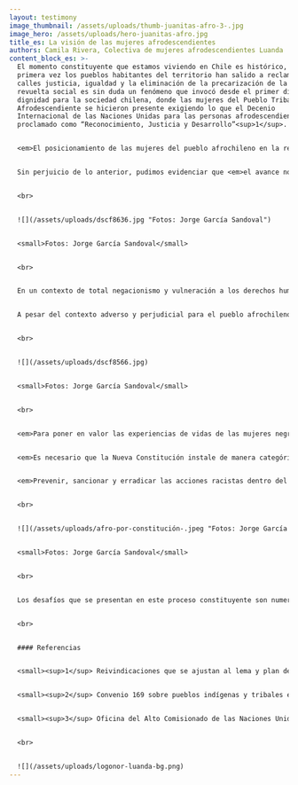 ```yaml
---
layout: testimony
image_thumbnail: /assets/uploads/thumb-juanitas-afro-3-.jpg
image_hero: /assets/uploads/hero-juanitas-afro.jpg
title_es: La visión de las mujeres afrodescendientes
authors: Camila Rivera, Colectiva de mujeres afrodescendientes Luanda
content_block_es: >-
  El momento constituyente que estamos viviendo en Chile es histórico, por
  primera vez los pueblos habitantes del territorio han salido a reclamar a las
  calles justicia, igualdad y la eliminación de la precarización de la vida. La
  revuelta social es sin duda un fenómeno que invocó desde el primer día la
  dignidad para la sociedad chilena, donde las mujeres del Pueblo Tribal
  Afrodescendiente se hicieron presente exigiendo lo que el Decenio
  Internacional de las Naciones Unidas para las personas afrodescendientes ha
  proclamado como “Reconocimiento, Justicia y Desarrollo”<sup>1</sup>.


  <em>El posicionamiento de las mujeres del pueblo afrochileno en la revuelta social, iba sostenida con una impronta diferente a las otras movilizaciones de la cual hemos participado, nos desplegamos en el resplandor de nuestra calidad de sujetas políticas activas, nos presentamos como parte del Pueblo Tribal Afrodescendiente Chileno</em> reconocido mediante la Ley N° 21.151 del año 2019, norma que nos describe como sujetos/as jurídicos con derechos colectivos y amparados bajo el Convenio 169 de la OIT<sup>2</sup> uno de los instrumentos internacionales de protección que contempla en gran medida de los derechos económicos, sociales y culturales aplicables a los pueblos indígenas y tribales en países independientes.


  Sin perjuicio de lo anterior, pudimos evidenciar que <em>el avance normativo, la sensibilización cultural y la incidencia política, no ha sido suficiente para terminar con los efectos de la colonización y el racismo que se encuentran instalados en nuestro país. Tanto, en las articulaciones sociales como en las negociaciones con el Estado, el Pueblo Tribal Afrodescendiente Chileno ha sido excluido sistemáticamente de todo el proceso constitucional.</em> Prueba de aquello, fue la negación por parte del Congreso Nacional de un escaño reservado en igualdad de condiciones que los pueblos indígenas para la participación efectiva en la Convención Constitucional del pueblo afrochileno. Proceso parlamentario que concluyó en discriminaciones arbitrarias, sin contemplar en ningún momento, el principio de igualdad y no discriminación consagrado en nuestro ordenamiento jurídico vigente –contando con todas las justificaciones técnicas para esta incorporación– restringiendo, en definitiva, los derechos de participación en los espacios de decisión política que se consagran en el sistema de protección para el pueblo tribal.


  <br>


  ![](/assets/uploads/dscf8636.jpg "Fotos: Jorge García Sandoval")


  <small>Fotos: Jorge García Sandoval</small>


  <br>


  En un contexto de total negacionismo y vulneración a los derechos humanos del Pueblo Tribal Afrodescendiente Chileno, se instala la Convención Constitucional como el órgano encargado de elaborar la nueva carta fundamental y reformular el pacto social para nuestro país, sin la población históricamente excluida como el pueblo negro, comunidad LGTBIQ+, personas en situación en discapacidad, población migrante, entre otras.


  A pesar del contexto adverso y perjudicial para el pueblo afrochileno en este momento constituyente, las mujeres afrodescendientes que integran [está sujeta colectiva](https://www.instagram.com/colectiva.luanda/), hemos traído al escenario político la resistencia que han tenido nuestras ancestras a lo largo de la historia y hemos visto este contexto, como la oportunidad de seguir instalando la reivindicación y exigibilidad de los derechos humanos generales y específicos que tenemos como mujeres racializadas y como sujetos/as colectivos parte de un pueblo étnico del país.


  <br>


  ![](/assets/uploads/dscf8566.jpg)


  <small>Fotos: Jorge García Sandoval</small>


  <br>


  <em>Para poner en valor las experiencias de vidas de las mujeres negras que habitamos el territorio, y mejorar la calidad de vida de esta población, es necesario que el Estado avance en el reconocimiento constitucional del Pueblo Tribal Afrodescendiente, superando lo establecido en la Ley N° 21.151 y para esto el mecanismo que mejor recoge esta solicitud es la Plurinacionalidad.</em> Esta forma de organización del Estado permite garantizar los derechos económicos, sociales y culturales, ya que permitirá ejercer de manera diferenciada los derechos humanos relacionados con la seguridad social, los accesos a servicios básicos, la participación en la vida cultural, la educación y la autonomía propia para el desarrollo de los pueblos<sup>3</sup>. 


  <em>Es necesario que la Nueva Constitución instale de manera categórica el enfoque antirracista, decolonial y antipatriarcal en cada una de sus partes.</em> Hemos visto que no es suficiente consagrar la igualdad formal de la población, debido a que las personas que componemos los grupos sistemáticamente violentados, como las mujeres, las infancias, los pueblos indígenas y tribales, seguimos experimentando diversos procesos de exclusión por la manera que ha sido construida nuestra sociedad, donde específicamente el racismo estructural es uno de los pilares fuertemente arraigados en cada institución, sistema e imaginario colectivo de este Chile, que se ha definido como homogéneo y que cualquier diferencia, en especial la étnica es objeto de transgresión. 


  <em>Prevenir, sancionar y erradicar las acciones racistas dentro del territorio a través de la carta magna que consagre materialmente los principios de igualdad y no discriminación, permitirá mejorar las experiencias de vida de las mujeres afrodescendientes, debido a que nuestras historias, aportes y necesidades serán abordadas de maneras diferenciadas. En especial, considerando las diversas realidades y procesos por los cuales atravesamos las mujeres negras, propiciando una mirada interseccional de las causas de opresión y sus múltiples efectos.</em> Estas perspectivas permitirán diseñar y ejecutar políticas públicas que disminuyan la precarización de la vida de las mujeres racializadas, considerando, por cierto, la participación de las mismas en la elaboración de las acciones, dejando de ver-nos como simples beneficiarias, sino más bien como creadoras de propuestas políticas.


  <br>


  ![](/assets/uploads/afro-por-constitución-.jpeg "Fotos: Jorge García Sandoval")


  <small>Fotos: Jorge García Sandoval</small>


  <br>


  Los desafíos que se presentan en este proceso constituyente son numerosos, existe una deuda por parte del país de garantizar de manera oportuna y efectiva los derechos económicos, sociales y culturales de la población y en especial del Pueblo Tribal Afrodescendiente Chileno por vivir aún en la invisibilización promovida por el propio Estado y la comunidad en su conjunto. Esta exclusión ha perpetuado la desigualdad que afecta la vida de las mujeres afrodescendientes, <mark>y la Nueva Constitución se transforma en la oportunidad de reparar y reformular cada uno de los elementos por los cuales se ha construido nuestro pacto social, para avanzar en una sociedad que respete, valore y promocione cada diferencia y contribuciones que han realizado las mujeres del pueblo tribal afrodescendiente desde la llegada de la primera ancestra esclavizada, hasta las sujetas políticas que actualmente luchan por la dignidad de nuestros pueblos y la eliminación del racismo, el sexismo, el patriarcado y la colonialidad que no nos permite ejercer la libertad que merecemos.</mark>


  <br>


  #### Referencias


  <small><sup>1</sup> Reivindicaciones que se ajustan al lema y plan de acción del Decenio Internacional para Afrodescendientes decretado por Naciones Unidas 2015-2024. Disponible en: <https://www.un.org/es/observances/decade-people-african-descent>.</small>


  <small><sup>2</sup> Convenio 169 sobre pueblos indígenas y tribales en países independientes de la Organización Internacional del Trabajo, ratificado por Chile en el año 2008 con vigencia desde el año 2009. Disponible en: [https://www.ilo.org/wcmsp5/groups/public/---americas/---ro lima/documents/publication/wcms_345065.pdf](https://www.ilo.org/wcmsp5/groups/public/---americas/---ro%20lima/documents/publication/wcms_345065.pdf).</small>


  <small><sup>3</sup> Oficina del Alto Comisionado de las Naciones Unidas para los Derechos Humanos (2018). Preguntas frecuentes sobre los Derechos Económicos, Sociales y Culturales. Folleto informativo N° 33. Disponible en: <https://acnudh.org/36328/>.</small>


  <br>


  ![](/assets/uploads/logonor-luanda-bg.png)
---
```

